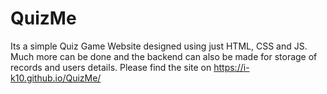 # QuizMe
Its a simple Quiz Game Website designed using just HTML, CSS and JS.
Much more can be done and the backend can also be made for storage of records and users details.
Please find the site on https://i-k10.github.io/QuizMe/
